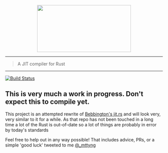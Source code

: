 <p align="center"><img src="https://mttyng.nyc3.digitaloceanspaces.com/lejit_red.png" height="150" width="300" /></p>

___

> A JIT compiler for Rust

___

[![Build Status](https://travis-ci.org/someguynamedmatt/lejit.svg?branch=master)](https://travis-ci.org/someguynamedmatt/lejit)


## This is very much a work in progress. Don't expect this to compile yet.

This project is an attempted rewrite of [Bebbington's jit.rs](https://github.com/TomBebbington/jit.rs) and will look very, very similar to it for a while. As that repo has not been touched in a long time a lot of the Rust is out-of-date so a lot of things are probably in error by today's standards

Feel free to help out in any way possible! That includes advice, PRs, or a simple 'good luck' tweeted to me [@_mttyng](https://twitter.com/_mttyng)
